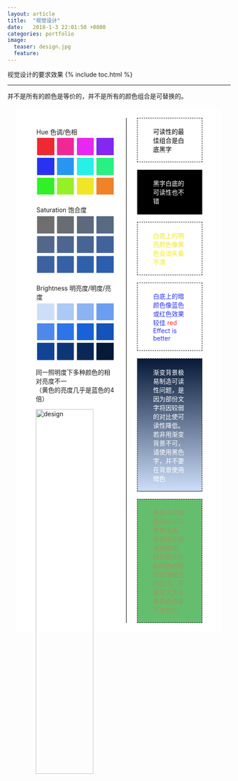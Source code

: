 ```yaml
---
layout: article
title:  "视觉设计"
date:   2018-1-3 22:01:50 +0800
categories: portfolio
image:
  teaser: design.jpg
  feature: 
---
```

视觉设计的要求效果
{% include toc.html %}

---

  <style>
body 
.flexbox-container{
	background-color: rgb(255, 255, 255);
	display: -ms-flex;
	display: -webkit-flex;
	display: flex;
	margin: 20px;
	padding: 20px;
}
.flexbox-container > .left {
	width: 55%;
	padding: 0 24px;
	border-right: 1.5px solid black;
}
.flexbox-container > .right {
	width: 45%;
	padding: 0 24px;
}
.left > p{
	padding: 0.1rem ;
	margin: 1.2rem 0 0;
}
.right > div {
	max-width:100%;
	display: block;
	padding: 1.2rem 2.2rem;
	border: 1px dashed black;
}
.a {
	background-color: rgb(255, 255, 255);
	color:rgb(0,0,0);
}
.b {
	background-color: rgb(0, 0, 0);
	color:rgb(255,255,255);
}

.c {
	color:hsl(57, 87%, 55%); /* 與下面比較 */
}

.d {
	color:hsl(237, 87%, 55%);/* 與上面比較 */
}

.e {
	background: linear-gradient( hsl( 217, 80%, 12%), hsl( 217, 80%, 89%));
	color:rgb(255,255,255);
}

.f {
	background-color: rgb(100,190,110);
	color:rgb(160,150,91);
}

.left > div > span {
	display: inline-block;
	height: 2.4rem;
	width: 2.4rem;
	background-color: black;
	margin: .2rem;
}


div.Hue > span:nth-child(1) {
	background-color: hsl(357, 87%, 55%);/*rgb(240, 40, 50);*/
}

div.Hue > span:nth-child(2) {
	background-color: hsl(327, 87%, 55%);
}

div.Hue > span:nth-child(3) {
	background-color: hsl(297, 87%, 55%);
}

div.Hue > span:nth-child(4) {
	background-color: hsl(267, 87%, 55%);
}

div.Hue > span:nth-child(5) {
	background-color: hsl(237, 87%, 55%);
}

div.Hue > span:nth-child(6) {
	background-color: hsl(207, 87%, 55%);
}

div.Hue > span:nth-child(7)  {
	background-color: hsl(177, 87%, 55%);
}

div.Hue > span:nth-child(8) {
	background-color: hsl(147, 87%, 55%);
}

div.Hue > span:nth-child(9)  {
	background-color: hsl(117, 87%, 55%);
}

div.Hue > span:nth-child(10) {
	background-color: hsl(87, 87%, 55%);
}

div.Hue > span:nth-child(11) {
	background-color: hsl(57, 87%, 55%);
}

div.Hue > span:nth-child(12) {
	background-color: hsl(27, 87%, 55%);
}

div.Saturation > span:nth-child(1){
	background-color: hsl(217, 0%, 43%);
}

div.Saturation > span:nth-child(2){
	background-color: hsl(217, 5%, 43%);
}

div.Saturation > span:nth-child(3){
	background-color: hsl(217, 15%, 43%);
}

div.Saturation > span:nth-child(4){
	background-color: hsl(217, 20%, 43%);
}

div.Saturation > span:nth-child(5){
	background-color: hsl(217, 25%, 43%);
}

div.Saturation > span:nth-child(6){
	background-color: hsl(217, 30%, 43%);
}

div.Saturation > span:nth-child(7){
	background-color: hsl(217, 35%, 43%);
}

div.Saturation > span:nth-child(8){
	background-color: hsl(217, 40%, 43%);
}

div.Saturation > span:nth-child(9){
	background-color: hsl(217, 45%, 43%);
}

div.Saturation > span:nth-child(10){
	background-color: hsl(217, 50%, 43%);
}

div.Saturation > span:nth-child(11){
	background-color: hsl(217, 55%, 43%);
}

div.Saturation > span:nth-child(12) {
	background-color: hsl(217, 60%, 43%);/*rgb(48, 95, 173);*/
}


div.Brightness > span:nth-child(1){
	background-color: hsl( 217, 80%, 89%);
}

div.Brightness > span:nth-child(2){
	background-color: hsl( 217, 80%, 82%);
}

div.Brightness > span:nth-child(3){
	background-color: hsl( 217, 80%, 75%);
}

div.Brightness > span:nth-child(4){
	background-color: hsl( 217, 80%, 68%);
}

div.Brightness > span:nth-child(5){
	background-color: hsl( 217, 80%, 61%);
}

div.Brightness > span:nth-child(6){
	background-color: hsl( 217, 80%, 54%);
}

div.Brightness > span:nth-child(7){
	background-color: hsl( 217, 80%, 47%);
}

div.Brightness > span:nth-child(8){
	background-color: hsl( 217, 80%, 40%);
}

div.Brightness > span:nth-child(9){
	background-color: hsl( 217, 80%, 33%);
}

div.Brightness > span:nth-child(10){
	background-color: hsl( 217, 80%, 26%);
}

div.Brightness > span:nth-child(11){
	background-color: hsl( 217, 80%, 19%);
}

div.Brightness > span:nth-child(12) {
	background-color: hsl( 217, 80%, 12%);/*rgb(6, 25, 55);*/
}


.Brightness:nth-child(22) {
	background-color: rgb(76, 125, 192);
}

.Brightness:nth-child(23) {
	background-color: rgb(78, 124, 191);
}

.Brightness:nth-child(24) {
	background-color: rgb(69, 118, 185);
}

.Brightness:nth-child(25) {
	background-color: rgb(44, 100, 177);
}

.Brightness:nth-child(26) {
	background-color: rgb(27, 64, 117);
}

.Brightness:nth-child(27) {
	background-color: rgb(27, 52, 96);
}

.Brightness:nth-child(28) {
	background-color: rgb(18, 40, 77);
}

.Brightness:nth-child(29) {
	background-color: rgb(6, 25, 55);
}

.Brightness:nth-child(30) {
	background-color: rgb(12, 19, 35);
}
  </style>


并不是所有的颜色是等价的，并不是所有的颜色组合是可替换的。
<div class="flexbox-container">
<div class="left" >
<p>Hue 色调/色相</p>
<div class="Hue">
<span></span><span></span><span></span><span></span><span></span><span></span><span></span><span></span><span></span><span></span><span></span><span></span>
</div>
<p>Saturation 饱合度</p>
<div class="Saturation">
<span></span><span></span><span></span><span></span><span></span><span></span><span></span><span></span><span></span><span></span><span></span><span></span>
		</div>
		<p>Brightness 明亮度/明度/亮度</p>
		<div class="Brightness">
<span></span><span></span><span></span><span></span><span></span><span></span><span></span><span></span><span></span><span></span><span></span><span></span>
</div>

<div class="ColorInequality">
<p>同一照明度下多种颜色的相对亮度不一  <br/>（黄色的亮度几乎是蓝色的4倍）</p>
<img src="https://i.loli.net/2018/01/10/5a55841f6e9c9.jpg" alt="design" width="85%">	
</div>
</div>
<div class="right">
<div class="a">可读性的最佳组合是白底黑字</div>
		<br/>
		<div class="b">黑字白底的可读性也不错</div>
		<br/>
		<div class="c">白底上的明亮颜色像黄色会消失看不清</div>
		<br/>
		<div class="d">白底上的暗颜色像蓝色或红色效果较佳<span  style="color:hsl(357, 87%, 55%);"> red </span>Effect is better</div>
		<br/>
		<div class="e">渐变背景极易制造可读性问题，是因为部份文字将因较弱的对比使可读性降低。若非用渐变背景不可，请使用黑色字，并不要在背景使用暗色</div>
		<br/>
		<div class="f">有些许红绿色盲的10%男性读者，会觉得此段落很难读，特别是红色和绿色的明亮度很接近的状况。不要在文本上单靠颜色来产生对比。</div>
	</div>
</div>

